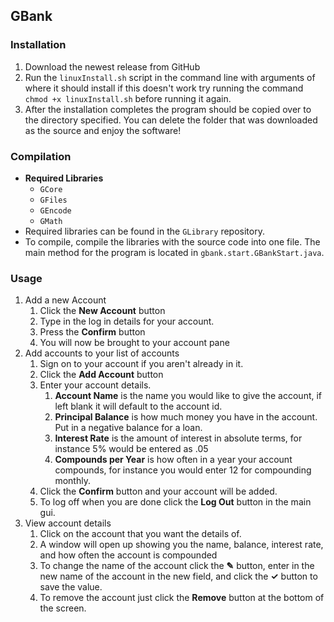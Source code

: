 ## GBank

### Installation
1. Download the newest release from GitHub
2. Run the `linuxInstall.sh` script in the command line with arguments of where it should install
 if this doesn't work try running the command `chmod +x linuxInstall.sh` before running it again.
3. After the installation completes the program should be copied over to the directory specified.
 You can delete the folder that was downloaded as the source and enjoy the software!
 
### Compilation
* **Required Libraries**
  * `GCore`
  * `GFiles`
  * `GEncode`
  * `GMath`
* Required libraries can be found in the `GLibrary` repository.
* To compile, compile the libraries with the source code into one file. The main method for the program
 is located in `gbank.start.GBankStart.java`.
 
### Usage
1. Add a new Account
   1. Click the **New Account** button
   1. Type in the log in details for your account.
   1. Press the **Confirm** button
   1. You will now be brought to your account pane
1. Add accounts to your list of accounts
   1. Sign on to your account if you aren't already in it.
   1. Click the **Add Account** button
   1. Enter your account details.
      1. **Account Name** is the name you would like to give the account, if left blank it will default to the account id.
      1. **Principal Balance** is how much money you have in the account. Put in a negative balance for a loan.
      1. **Interest Rate** is the amount of interest in absolute terms, for instance 5% would be entered as .05
      1. **Compounds per Year** is how often in a year your account compounds, for instance you would enter 12 for compounding monthly.
   1. Click the **Confirm** button and your account will be added.
   1. To log off when you are done click the **Log Out** button in the main gui.
1. View account details
   1. Click on the account that you want the details of.
   1. A window will open up showing you the name, balance, interest rate, and how often the account is compounded
   1. To change the name of the account click the **&#9998;** button, enter in the new name of the account in the 
    new field, and click the **&#10003;** button to save the value.
   1. To remove the account just click the **Remove** button at the bottom of the screen.